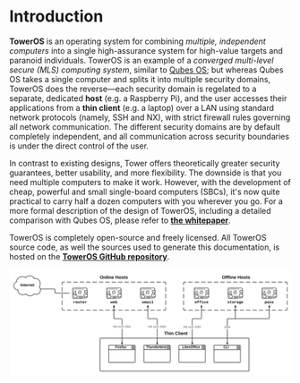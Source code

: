 # Introduction

**TowerOS** is an operating system for combining *multiple, independent computers* into a single high-assurance system for high-value targets and paranoid individuals. TowerOS is an example of a *converged multi-level secure (MLS) computing system*, similar to [Qubes OS](https://www.qubes-os.org/); but whereas Qubes OS takes a single computer and splits it into multiple security domains, TowerOS does the reverse—each security domain is regelated to a separate, dedicated **host** (e.g. a Raspberry Pi), and the user accesses their applications from a **thin client** (e.g. a laptop) over a LAN using standard network protocols (namely, SSH and NX), with strict firewall rules governing all network communication. The different security domains are by default completely independent, and all communication across security boundaries is under the direct control of the user.

In contrast to existing designs, Tower offers theoretically greater security guarantees, better usability, and more flexibility. The downside is that you need multiple computers to make it work. However, with the development of cheap, powerful and small single-board computers (SBCs), it's now quite practical to carry half a dozen computers with you wherever you go. For a more formal description of the design of TowerOS, including a detailed comparison with Qubes OS, please refer to **[the whitepaper](TowerOS%20Whitepaper.pdf)**.

TowerOS is completely open-source and freely licensed. All TowerOS source code, as well the sources used to generate this documentation, is hosted on the **[TowerOS GitHub repository](https://github.com/towercomputers/toweros)**.

![Diagram - Usage](img/diagram-usage.png)
